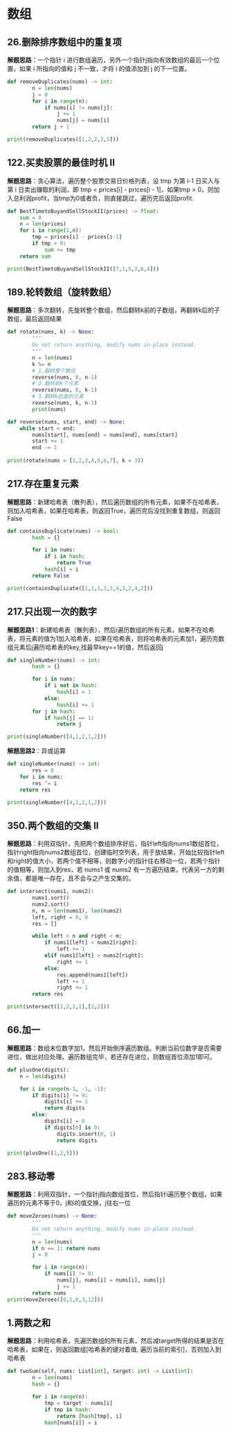# 数组 
## 26.删除排序数组中的重复项
**解题思路**：一个指针 i 进行数组遍历，另外一个指针j指向有效数组的最后一个位置，如果 i 所指向的值和 j 不一致，才将 i 的值添加到 j 的下一位置。
```Python
def removeDuplicates(nums) -> int:
        n = len(nums)
        j = 0
        for i in range(n):
            if nums[i] != nums[j]:
                j += 1
                nums[j] = nums[i]
        return j + 1

print(removeDuplicates([1,2,2,3,5]))
```

## 122.买卖股票的最佳时机 II
**解题思路**：贪心算法，遍历整个股票交易日价格列表，设 tmp 为第 i-1 日买入与第 i 日卖出赚取的利润，即 tmp = prices[i] - prices[i - 1]，如果tmp > 0，则加入总利润profit，当tmp为0或者负，则直接跳过，遍历完后返回profit.
```Python
def BestTimetoBuyandSellStockII(prices) -> float:
    sum = 0
    n = len(prices)
    for i in range(1,n):
        tmp = prices[i] - prices[i-1]
        if tmp > 0:
            sum += tmp
    return sum

print(BestTimetoBuyandSellStockII([7,1,5,3,6,4]))
```

## 189.轮转数组（旋转数组）
**解题思路**：多次翻转，先旋转整个数组，然后翻转k前的子数组，再翻转k后的子数组，最后返回结果
```Python
def rotate(nums, k) -> None:
        """
        Do not return anything, modify nums in-place instead.
        """
        n = len(nums)
        k %= n
        # 1.翻转整个数组
        reverse(nums, 0, n-1)
        # 2.翻转前k个元素
        reverse(nums, 0, k-1)
        # 3.翻转k后面的元素
        reverse(nums, k, n-1)
        print(nums)

def reverse(nums, start, end) -> None:
    while start < end:
        nums[start], nums[end] = nums[end], nums[start]
        start += 1
        end -= 1
        
print(rotate(nums = [1,2,3,4,5,6,7], k = 3))   
```

## 217.存在重复元素
**解题思路**：新建哈希表（散列表），然后遍历数组的所有元素，如果不在哈希表，则加入哈希表，如果在哈希表，则返回True，遍历完后没找到重复数组，则返回False
```Python
def containsDuplicate(nums) -> bool:
        hash = {}

        for i in nums:
            if i in hash:
                return True
            hash[i] = i
        return False

print(containsDuplicate([1,1,1,3,3,4,3,2,4,2]))  
```

## 217.只出现一次的数字
**解题思路1**：新建哈希表（散列表），然后i遍历数组的所有元素，如果不在哈希表，将元素的值为1加入哈希表，如果在哈希表，则将哈希表的元素加1，遍历完数组元素后j遍历哈希表的key,找最早key==1的值，然后返回j
```Python
def singleNumber(nums) -> int:
        hash = {}

        for i in nums:
            if i not in hash:
                hash[i] = 1
            else:
                hash[i] += 1        
        for j in hash:
            if hash[j] == 1:
                return j

print(singleNumber([4,1,2,1,2])) 
```

**解题思路2**：异或运算
```Python
def singleNumber(nums) -> int:
        res = 0
    for i in nums:
        res ^= i
    return res

print(singleNumber([4,1,2,1,2])) 
```

## 350.两个数组的交集 II
**解题思路**：利用双指针，先把两个数组排序好后，指针left指向nums1数组首位，指针right指向nums2数组首位，创建临时空列表，用于放结果，开始比较指针left和right的值大小，若两个值不相等，则数字小的指针往右移动一位，若两个指针的值相等，则加入到res，若 nums1 或 nums2 有一方遍历结束，代表另一方的剩余值，都是唯一存在，且不会与之产生交集的。
```Python
def intersect(nums1, nums2):
        nums1.sort()
        nums2.sort()
        n, m = len(nums1), len(nums2)
        left, right = 0, 0
        res = []

        while left < n and right < m:
            if nums1[left] < nums2[right]:
                left += 1
            elif nums1[left] > nums2[right]:
                right += 1
            else:
                res.append(nums1[left])
                left += 1
                right += 1
        return res

print(intersect([1,2,2,1],[2,2]))
```

## 66.加一
**解题思路**：数组末位数字加1，然后开始倒序遍历数组。判断当前位数字是否需要进位，做出对应处理。遍历数组完毕，若还存在进位，则数组首位添加1即可。
```Python
def plusOne(digits):
    n = len(digits)

    for i in range(n-1, -1, -1):
        if digits[i] != 9:
            digits[i] += 1
            return digits
        else:
            digits[i] = 0
            if digits[0] is 0:
                digits.insert(0, 1)
                return digits

print(plusOne([1,2,9]))
```

## 283.移动零
**解题思路**：利用双指针，一个指针j指向数组首位，然后指针i遍历整个数组，如果遍历的元素不等于0，j和i的值交换，j往右一位
```Python
def moveZeroes(nums) -> None:
        """
        Do not return anything, modify nums in-place instead.
        """
        n = len(nums)
        if n == 1: return nums
        j = 0

        for i in range(n):
            if nums[i] != 0:
                nums[j], nums[i] = nums[i], nums[j]
                j += 1
        return nums
print(moveZeroes([0,1,0,3,12]))
```

## 1.两数之和
**解题思路**：利用哈希表，先遍历数组的所有元素，然后减target所得的结果是否在哈希表，如果在，则返回数组[哈希表的键对着值, 遍历当前的索引]，否则加入到哈希表
```Python
def twoSum(self, nums: List[int], target: int) -> List[int]:
        n = len(nums)
        hash = {}

        for i in range(n):
            tmp = target - nums[i]
            if tmp in hash:
                return [hash[tmp], i]
            hash[nums[i]] = i
```
